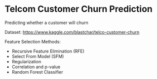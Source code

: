 # Telcom Customer Churn Prediction
Predicting whether a customer will churn

Dataset: https://www.kaggle.com/blastchar/telco-customer-churn

Feature Selection Methods:
- Recursive Feature Elimination (RFE)
- Select From Model (SFM)
- Regularization
- Correlation and p-value
- Random Forest Classifier
